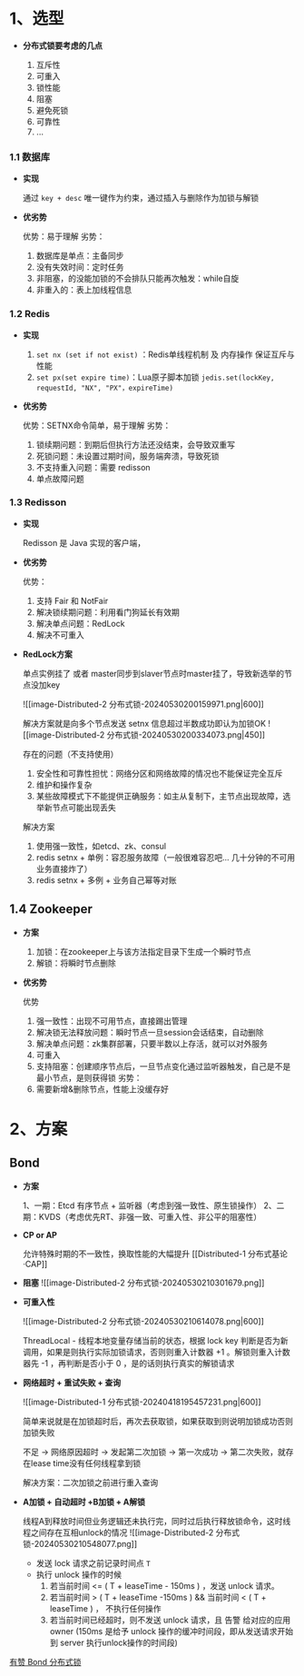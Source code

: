 # 1、选型

-  **分布式锁要考虑的几点**

	1.  互斥性
	2.  可重入
	3.  锁性能
	4.  阻塞
	5.  避免死锁
	6.  可靠性
	7.  ...

### 1.1 数据库

-  **实现**

	通过 `key + desc` 唯一键作为约束，通过插入与删除作为加锁与解锁

-  **优劣势**

	优势：易于理解
	劣势：
	1.  数据库是单点：主备同步
	2.  没有失效时间：定时任务
	3.  非阻塞，的没能加锁的不会排队只能再次触发：while自旋
	4.  非重入的：表上加线程信息


### 1.2 Redis

-  **实现**
	1. `set nx (set if not exist)` ：Redis单线程机制 及 内存操作 保证互斥与性能
	2. `set px(set expire time)`：Lua原子脚本加锁
	   `jedis.set(lockKey, requestId, "NX", "PX"，expireTime)`

-  **优劣势**

	优势：SETNX命令简单，易于理解
	劣势：
	1.  锁续期问题：到期后但执行方法还没结束，会导致双重写
	2.  死锁问题：未设置过期时间，服务端奔溃，导致死锁
	3.  不支持重入问题：需要 redisson
	4.  单点故障问题

### 1.3 Redisson 

-  **实现**

	Redisson 是 Java 实现的客户端，

-  **优劣势**

	优势：
	1.  支持 Fair 和 NotFair
	2.  解决锁续期问题：利用看门狗延长有效期
	3.  解决单点问题：RedLock
	4.  解决不可重入


-  **RedLock方案**

	单点实例挂了 或者 master同步到slaver节点时master挂了，导致新选举的节点没加key
	
	![[image-Distributed-2 分布式锁-20240530200159971.png|600]]
	
	解决方案就是向多个节点发送 setnx 信息超过半数成功即认为加锁OK
	![[image-Distributed-2 分布式锁-20240530200334073.png|450]]
	
	存在的问题（不支持使用）
	1. 安全性和可靠性担忧：网络分区和网络故障的情况也不能保证完全互斥
	2. 维护和操作复杂
	3. 某些故障模式下不能提供正确服务：如主从复制下，主节点出现故障，选举新节点可能出现丢失
	
	解决方案
	1.  使用强一致性，如etcd、zk、consul
	2.  redis setnx + 单例：容忍服务故障（一般很难容忍吧... 几十分钟的不可用业务直接炸了）
	3.  redis setnx + 多例 + 业务自己幂等对账


## 1.4 Zookeeper

-  **方案**

	1.  加锁：在zookeeper上与该方法指定目录下生成一个瞬时节点
	2.  解锁：将瞬时节点删除

-  **优劣势**

	优势
	1.  强一致性：出现不可用节点，直接踢出管理
	2.  解决锁无法释放问题：瞬时节点一旦session会话结束，自动删除
	3.  解决单点问题：zk集群部署，只要半数以上存活，就可以对外服务
	4.  可重入
	5.  支持阻塞：创建顺序节点后，一旦节点变化通过监听器触发，自己是不是最小节点，是则获得锁
	劣势：
	1.  需要新增&删除节点，性能上没缓存好

# 2、方案

## Bond

- **方案**

	1、一期：Etcd 有序节点 + 监听器（考虑到强一致性、原生锁操作）
	2、二期：KVDS（考虑优先RT、非强一致、可重入性、非公平的阻塞性）

-  **CP or AP**

	允许特殊时期的不一致性，换取性能的大幅提升  [[Distributed-1  分布式基论·CAP]]

-  **阻塞**
	![[image-Distributed-2 分布式锁-20240530210301679.png]]


 - **可重入性**

	![[image-Distributed-2 分布式锁-20240530210614078.png|600]]
	
	ThreadLocal - 线程本地变量存储当前的状态，根据 lock key 判断是否为新调用，如果是则执行实际加锁请求，否则则重入计数器 +1 。解锁则重入计数器先 -1 ，再判断是否小于 0 ，是的话则执行真实的解锁请求


-  **网络超时 + 重试失败 + 查询**

	![[image-Distributed-1 分布式锁-20240418195457231.png|600]]

	简单来说就是在加锁超时后，再次去获取锁，如果获取到则说明加锁成功否则加锁失败

	不足
	 -> 网络原因超时 
	 -> 发起第二次加锁 
	 -> 第一次成功 
	 -> 第二次失败，就存在lease time没有任何线程拿到锁
	 
	 解决方案：二次加锁之前进行重入查询


-  **A加锁 + 自动超时 +B加锁 + A解锁**

	线程A到释放时间但业务逻辑还未执行完，同时过后执行释放锁命令，这时线程之间存在互相unlock的情况
	![[image-Distributed-2 分布式锁-20240530210548077.png]]


	- 发送 lock 请求之前记录时间点 `T`
	- 执行 unlock 操作的时候
	    1.  若当前时间 <= ( T + leaseTime - 150ms ) ，发送 unlock 请求。
	    2.  若当前时间 > ( T + leaseTime -150ms ) && 当前时间 < ( T + leaseTime ) ， 不执行任何操作
	    3.  若当前时间已经超时，则不发送 unlock 请求，且 告警 给对应的应用 owner 
	  (150ms 是给予 unlock 操作的缓冲时间段，即从发送请求开始到 server 执行unlock操作的时间段) 


[有赞 Bond 分布式锁](https://mp.weixin.qq.com/s/X7e0W5GCul3DrnuPu9aoUg)